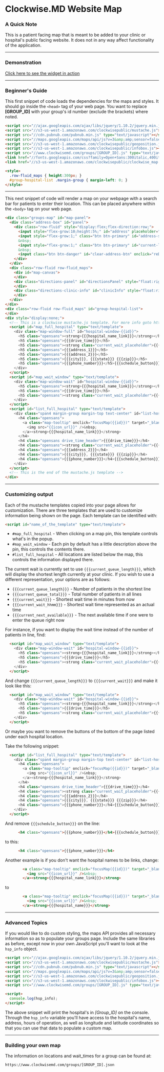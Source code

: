 # Clockwise.MD Website Map

### A Quick Note

This is a patient facing map that is meant to be added to your clinic or hospital's public
facing website. It does not in any way affect functionality of the application.

---

### Demonstration

[Click here to see the widget in action](http://lightshedhealth.github.io/Website-Map-API/)

---

### Beginner's Guide

This first snippet of code loads the dependencies for the maps and styles. It should go inside the
`<head>` tag of your web page. You want to replace __[GROUP_ID]__ with your group's id number
(exclude the brackets) where noted.

```html
<script src="//ajax.googleapis.com/ajax/libs/jquery/1.10.2/jquery.min.js"></script>
<script src="//s3-us-west-1.amazonaws.com/clockwisepublic/mustache.js"></script>
<script src="//cdn.pubnub.com/pubnub.min.js" type="text/javascript"></script>
<script src="//maps.googleapis.com/maps/api/js?v=3&amp;amp;sensor=false" type="text/javascript"></script>
<script src="//s3-us-west-1.amazonaws.com/clockwisepublic/geoposition.js"></script>
<script src="//s3-us-west-1.amazonaws.com/clockwisepublic/infobox.js"></script>
<script src="//www.clockwisemd.com/groups/[GROUP_ID].js" type="text/javascript"></script>
<link href="//fonts.googleapis.com/css?family=Open+Sans:300italic,400italic,600italic,300,400,600" media="screen" rel="stylesheet" />
<link href="//s3-us-west-1.amazonaws.com/clockwisepublic/clockwise_map.css" media="all" rel="stylesheet" />

<style>
  .row-fluid_maps { height:300px; }
  #group-hospital-list .margin-group { margin-left: 0; }
</style>
```

---
This next snippet of code will render a map on your webpage with a search bar for patients to enter
their location. This can be placed anywhere within the `<body>` tag on your web page.

```html
<div class="groups-map" id="map-panel">
  <div class="address-box" id="panel">
    <div class="row-fluid" style="display:flex;flex-direction:row;">
      <input style="flex-grow:10;height:5%;" id="address" placeholder="Current Address" type="text" value="" />
      <input style="flex-grow:1;" class="btn btn-primary" id="address-search-btn" onclick="codeAddress()" type="button" value="Search Nearby" />
      &nbsp;
      <input style="flex-grow:1;" class="btn btn-primary" id="current-location-btn" onclick="findPosition()" style="display:none;" type="button" value="Use My Location" />
      &nbsp;
      <input class="btn btn-danger" id="clear-address-btn" onclick="reDrawMap()" style="display:none;flex-grow:1;" type="button" value="Clear Search" />
    </div>
  </div>
  <div class="row-fluid row-fluid_maps">
    <div id="map-canvas">
    </div>
    <div class="directions-panel" id="directionsPanel" style="float:right;height:65%;display:none">
    </div>
    <div class="directions-clinic-info" id="clinicInfo" style="float:right;height:35%;display:none">
    </div>
  </div>
</div>
<div class="row-fluid row-fluid_maps" id="group-hospital-list">
</div>
<div style="display:none;">
  <!-- This is a clockwise mustache.js template. For more info goto https://mustache.github.io/ -->
  <script id="map_full_hospital" type="text/template">
    <div class="map-window-full" id="hospital-window-{{id}}">
      <h5 class="opensans"><strong>{{{hospital_name_link}}}</strong></h5>
      <h5 class="opensans">{{{drive_time}}}</h5>
      <h5 class="opensans"><strong class="current_wait_placeholder">{{{current_queue_length}}}</strong>&nbsp;patient in line.</h5>
      <h5 class="opensans">{{{address_1}}}</h5>
      <h5 class="opensans">{{{address_2}}}</h5>
      <h5 class="opensans">{{{city}}}, {{{state}}} {{{zip}}}</h5>
      <h5 class="opensans">{{{phone_number}}}</h5>{{{schedule_button}}}
    </div>
  </script>
  <script id="map_wait_window" type="text/template">
    <div class="map-window-wait" id="hospital-window-{{id}}">
      <h5 class="opensans"><strong>{{{hospital_name_link}}}</strong></h5>
      <h5 class="opensans">{{{drive_time}}}</h5>
      <h5 class="opensans"><strong class="current_wait_placeholder">{{{current_queue_length}}}</strong>&nbsp;patient in line.</h5>
    </div>
  </script>
  <script id="list_full_hospital" type="text/template">
    <div class="span4 margin-group margin-top text-center" id="list-hospital-{{id}}" style="height:300px">
      <h4 class="opensans">
        <a class="map-tooltip" onclick="focusMap({{id}})" target="_blank" title="">
          <img src="{{icon_url}}" />&nbsp;
        </a><strong>{{{hospital_name_link}}}</strong>
      </h4>
      <h4 class="opensans drive_time_header">{{{drive_time}}}</h4>
      <h4 class="opensans"><strong class="current_wait_placeholder">{{{current_queue_length}}}</strong>&nbsp;patient in line.</h4><h4 class="opensans">{{{address_1}}}</h4>
      <h4 class="opensans">{{{address_2}}}</h4>
      <h4 class="opensans">{{{city}}}, {{{state}}} {{{zip}}}</h4>
      <h4 class="opensans">{{{phone_number}}}</h4>{{{schedule_button}}}
    </div>
  </script>
  <!-- This is the end of the mustache.js template -->
</div>
```

---

### Customizing output

Each of the mustache templates copied into your page allows for customization. There are three
templates that are used to customize information being shown on the page. Each template can
be identified with:

```html
<script id="name_of_the_template" type="text/template">
```

- `#map_full_hospital` - When clicking on a map pin, this template controls what's in the popup.
- `#map_wait_window` - Each pin by default has a little description above the pin, this controls the contents there.
- `#list_full_hospital` - All locations are listed below the map, this controls the information displayed there.

The current wait is currently set to use `{{{current_queue_length}}}`, which will display the shortest
length currently at your clinic. If you wish to use a different representation, your options are as follows:

- `{{{current_queue_length}}}` - Number of patients in the shortest line
- `{{{current_queue_total}}}` - Total number of patients in all lines
- `{{{current_wait}}}` - Shortest wait time in minutes from now
- `{{{current_wait_hhmm}}}` - Shortest wait time represented as an actual time
- `{{{current_next_available}}}` - The next available time if one were to enter the queue right now

For instance, if you want to display the wait time instead of the number of patients in line, find:

```html
  <script id="map_wait_window" type="text/template">
    <div class="map-window-wait" id="hospital-window-{{id}}">
      <h5 class="opensans"><strong>{{{hospital_name_link}}}</strong></h5>
      <h5 class="opensans">{{{drive_time}}}</h5>
      <h5 class="opensans"><strong class="current_wait_placeholder">{{{current_queue_length}}}</strong>&nbsp;patient in line.</h5>
    </div>
  </script>
```

And change `{{{current_queue_length}}}` to `{{{current_wait}}}` and make it look like this:

```html
  <script id="map_wait_window" type="text/template">
    <div class="map-window-wait" id="hospital-window-{{id}}">
      <h5 class="opensans"><strong>{{{hospital_name_link}}}</strong></h5>
      <h5 class="opensans">{{{drive_time}}}</h5>
      <h5 class="opensans"><strong class="current_wait_placeholder">{{{current_wait}}}</strong>&nbsp;min wait.</h5>
    </div>
  </script>
```

Or maybe you want to remove the buttons of the bottom of the page listed under each hospital location.

Take the following snippet:

```html
  <script id="list_full_hospital" type="text/template">
    <div class="span4 margin-group margin-top text-center" id="list-hospital-{{id}}" style="height:300px">
      <h4 class="opensans">
        <a class="map-tooltip" onclick="focusMap({{id}})" target="_blank" title="">
          <img src="{{icon_url}}" />&nbsp;
        </a><strong>{{{hospital_name_link}}}</strong>
      </h4>
      <h4 class="opensans drive_time_header">{{{drive_time}}}</h4>
      <h4 class="opensans"><strong class="current_wait_placeholder">{{{current_queue_length}}}</strong>&nbsp;patient in line.</h4><h4 class="opensans">{{{address_1}}}</h4>
      <h4 class="opensans">{{{address_2}}}</h4>
      <h4 class="opensans">{{{city}}}, {{{state}}} {{{zip}}}</h4>
      <h4 class="opensans">{{{phone_number}}}</h4>{{{schedule_button}}}
    </div>
  </script>
```

And remove `{{{schedule_button}}}` on the line:

```html
      <h4 class="opensans">{{{phone_number}}}</h4>{{{schedule_button}}}
```

to this:

```html
      <h4 class="opensans">{{{phone_number}}}</h4>
```

Another example is if you don't want the hospital names to be links, change:

```html
        <a class="map-tooltip" onclick="focusMap({{id}})" target="_blank" title="">
          <img src="{{icon_url}}" />&nbsp;
        </a><strong>{{{hospital_name_link}}}</strong>
```

to

```html
        <a class="map-tooltip" onclick="focusMap({{id}})" target="_blank" title="">
          <img src="{{icon_url}}" />&nbsp;
        </a><strong>{{{hospital_name}}}</strong>
```

---

### Advanced Topics

If you would like to do custom styling, the maps API provides all necessary information so as to
populate your groups page. Include the same libraries as before, except now in your own
JavaScript you'll want to look at the `hsp_info` object.

```html
<script src="//ajax.googleapis.com/ajax/libs/jquery/1.10.2/jquery.min.js"></script>
<script src="//s3-us-west-1.amazonaws.com/clockwisepublic/mustache.js"></script>
<script src="//cdn.pubnub.com/pubnub.min.js" type="text/javascript"></script>
<script src="//maps.googleapis.com/maps/api/js?v=3&amp;amp;sensor=false" type="text/javascript"></script>
<script src="//s3-us-west-1.amazonaws.com/clockwisepublic/geoposition.js"></script>
<script src="//s3-us-west-1.amazonaws.com/clockwisepublic/infobox.js"></script>
<script src="//www.clockwisemd.com/groups/[GROUP_ID].js" type="text/javascript"></script>

<script>
  console.log(hsp_info);
</script>
```

The above snippet will print the hospital's in _[Group_ID]_ on the console. Through the `hsp_info`
variable you'll have access to the hospital's name, address, hours of operation, as well as
longitude and latitude coordinates so that you can use that data to populate a custom map.

---

### Building your own map

The information on locations and wait_times for a group can be found at:

```
https://www.clockwisemd.com/groups/[GROUP_ID].json
```
